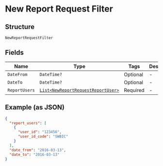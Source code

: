 
# New Report Request Filter

## Structure

`NewReportRequestFilter`

## Fields

| Name | Type | Tags | Description |
|  --- | --- | --- | --- |
| `DateFrom` | `DateTime?` | Optional | - |
| `DateTo` | `DateTime?` | Optional | - |
| `ReportUsers` | [`List<NewReportRequestReportUser>`](../../doc/models/new-report-request-report-user.md) | Required | - |

## Example (as JSON)

```json
{
  "report_users": [
    {
      "user_id": "123456",
      "user_id_code": "SWBIC"
    }
  ],
  "date_from": "2016-03-13",
  "date_to": "2016-03-13"
}
```

